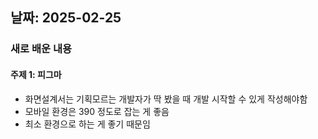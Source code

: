 ## 날짜: 2025-02-25

### 새로 배운 내용

#### 주제 1: 피그마

- 화면설계서는 기획모르는 개발자가 딱 봤을 때 개발 시작할 수 있게 작성해야함
- 모바일 환경은 390 정도로 잡는 게 좋음
- 최소 환경으로 하는 게 좋기 때문임
